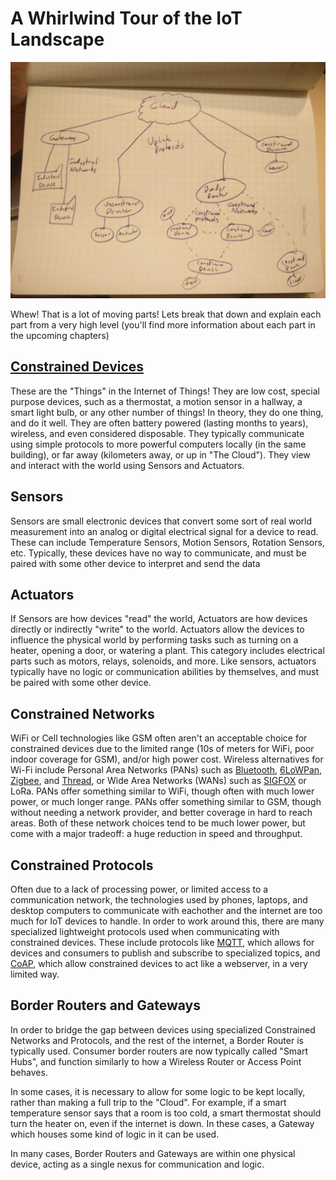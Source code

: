 # A Whirlwind Tour of the IoT Landscape

![Overview Map of IoT](./iot_overview.jpg "Hello!")

Whew! That is a lot of moving parts! Lets break that down and explain each part from a very high level (you'll find more information about each part in the upcoming chapters)

## [Constrained Devices](./constrained.html)

These are the "Things" in the Internet of Things! They are low cost, special purpose devices, such as a thermostat, a motion sensor in a hallway, a smart light bulb, or any other number of things! In theory, they do one thing, and do it well. They are often battery powered (lasting months to years), wireless, and even considered disposable. They typically communicate using simple protocols to more powerful computers locally (in the same building), or far away (kilometers away, or up in "The Cloud"). They view and interact with the world using Sensors and Actuators.

## Sensors

Sensors are small electronic devices that convert some sort of real world measurement into an analog or digital electrical signal for a device to read. These can include Temperature Sensors, Motion Sensors, Rotation Sensors, etc. Typically, these devices have no way to communicate, and must be paired with some other device to interpret and send the data

## Actuators

If Sensors are how devices "read" the world, Actuators are how devices directly or indirectly "write" to the world. Actuators allow the devices to influence the physical world by performing tasks such as turning on a heater, opening a door, or watering a plant. This category includes electrical parts such as motors, relays, solenoids, and more. Like sensors, actuators typically have no logic or communication abilities by themselves, and must be paired with some other device.

## Constrained Networks

WiFi or Cell technologies like GSM often aren't an acceptable choice for constrained devices due to the limited range (10s of meters for WiFi, poor indoor coverage for GSM), and/or high power cost. Wireless alternatives for Wi-Fi include Personal Area Networks (PANs) such as [Bluetooth](https://en.wikipedia.org/wiki/Bluetooth), [6LoWPan](https://en.wikipedia.org/wiki/6LoWPAN), [Zigbee](https://en.wikipedia.org/wiki/ZigBee), and [Thread](https://en.wikipedia.org/wiki/Thread_(network_protocol)), or Wide Area Networks (WANs) such as [SIGFOX](https://en.wikipedia.org/wiki/Sigfox) or LoRa. PANs offer something similar to WiFi, though often with much lower power, or much longer range. PANs offer something similar to GSM, though without needing a network provider, and better coverage in hard to reach areas. Both of these network choices tend to be much lower power, but come with a major tradeoff: a huge reduction in speed and throughput.

## Constrained Protocols

Often due to a lack of processing power, or limited access to a communication network, the technologies used by phones, laptops, and desktop computers to communicate with eachother and the internet are too much for IoT devices to handle. In order to work around this, there are many specialized lightweight protocols used when communicating with constrained devices. These include protocols like [MQTT](https://en.wikipedia.org/wiki/MQTT), which allows for devices and consumers to publish and subscribe to specialized topics, and [CoAP](https://en.wikipedia.org/wiki/Constrained_Application_Protocol), which allow constrained devices to act like a webserver, in a very limited way.

## Border Routers and Gateways

In order to bridge the gap between devices using specialized Constrained Networks and Protocols, and the rest of the internet, a Border Router is typically used. Consumer border routers are now typically called "Smart Hubs", and function similarly to how a Wireless Router or Access Point behaves.

In some cases, it is necessary to allow for some logic to be kept locally, rather than making a full trip to the "Cloud". For example, if a smart temperature sensor says that a room is too cold, a smart thermostat should turn the heater on, even if the internet is down. In these cases, a Gateway which houses some kind of logic in it can be used.

In many cases, Border Routers and Gateways are within one physical device, acting as a single nexus for communication and logic.
